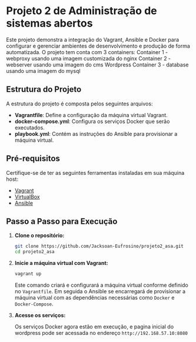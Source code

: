 # Projeto 2 de Administração de sistemas abertos

Este projeto demonstra a integração do Vagrant, Ansible e Docker para configurar e gerenciar ambientes de desenvolvimento e produção de forma automatizada. O projeto tem conta com 3 containers:
Container 1 - webproxy usando uma imagem customizada do nginx
Container 2 - webserver usando uma imagem do cms Wordpress
Container 3 - database usando uma imagem do mysql

## Estrutura do Projeto

A estrutura do projeto é composta pelos seguintes arquivos:

- **Vagrantfile**: Define a configuração da máquina virtual Vagrant.
- **docker-compose.yml**: Configura os serviços Docker que serão executados.
- **playbook.yml**: Contém as instruções do Ansible para provisionar a máquina virtual.

## Pré-requisitos

Certifique-se de ter as seguintes ferramentas instaladas em sua máquina host:

- [Vagrant](https://www.vagrantup.com/)
- [VirtualBox](https://www.virtualbox.org/)
- [Ansible](https://www.ansible.com/)

## Passo a Passo para Execução

1. **Clone o repositório:**

   ```bash
   git clone https://github.com/Jacksoan-Eufrosino/projeto2_asa.git
   cd projeto2_asa
   ```

2. **Inicie a máquina virtual com Vagrant:**

   ```bash
   vagrant up
   ```

   Este comando criará e configurará a máquina virtual conforme definido no `Vagrantfile`. Em seguida o Ansible se encarregará de provisionar a máquina virtual com as dependências necessárias como `Docker` e `Docker-Compose`.

3. **Acesse os serviços:**

   Os serviços Docker agora estão em execução, e pagina inicial do wordpress pode ser acessada no endereço `http://192.168.57.10:8080`
